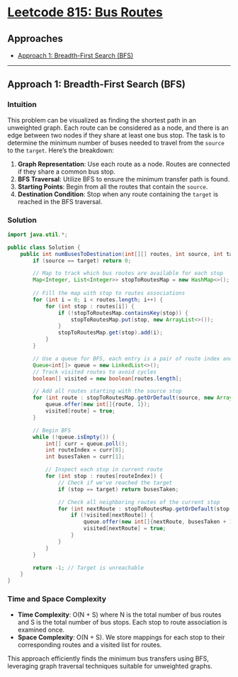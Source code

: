 # [Leetcode 815: Bus Routes](https://leetcode.com/problems/bus-routes/)

## Approaches
- [Approach 1: Breadth-First Search (BFS)](#approach-1-breadth-first-search-bfs)

---

## Approach 1: Breadth-First Search (BFS)

### Intuition
This problem can be visualized as finding the shortest path in an unweighted graph. Each route can be considered as a node, and there is an edge between two nodes if they share at least one bus stop. The task is to determine the minimum number of buses needed to travel from the `source` to the `target`. Here’s the breakdown:

1. **Graph Representation**: Use each route as a node. Routes are connected if they share a common bus stop.
2. **BFS Traversal**: Utilize BFS to ensure the minimum transfer path is found.
3. **Starting Points**: Begin from all the routes that contain the `source`.
4. **Destination Condition**: Stop when any route containing the `target` is reached in the BFS traversal.

### Solution
```java
import java.util.*;

public class Solution {
    public int numBusesToDestination(int[][] routes, int source, int target) {
        if (source == target) return 0;

        // Map to track which bus routes are available for each stop
        Map<Integer, List<Integer>> stopToRoutesMap = new HashMap<>();
        
        // Fill the map with stop to routes associations
        for (int i = 0; i < routes.length; i++) {
            for (int stop : routes[i]) {
                if (!stopToRoutesMap.containsKey(stop)) {
                    stopToRoutesMap.put(stop, new ArrayList<>());
                }
                stopToRoutesMap.get(stop).add(i);
            }
        }

        // Use a queue for BFS, each entry is a pair of route index and buses taken so far
        Queue<int[]> queue = new LinkedList<>();
        // Track visited routes to avoid cycles
        boolean[] visited = new boolean[routes.length];

        // Add all routes starting with the source stop
        for (int route : stopToRoutesMap.getOrDefault(source, new ArrayList<>())) {
            queue.offer(new int[]{route, 1});
            visited[route] = true;
        }

        // Begin BFS
        while (!queue.isEmpty()) {
            int[] curr = queue.poll();
            int routeIndex = curr[0];
            int busesTaken = curr[1];

            // Inspect each stop in current route
            for (int stop : routes[routeIndex]) {
                // Check if we've reached the target
                if (stop == target) return busesTaken;

                // Check all neighboring routes of the current stop
                for (int nextRoute : stopToRoutesMap.getOrDefault(stop, new ArrayList<>())) {
                    if (!visited[nextRoute]) {
                        queue.offer(new int[]{nextRoute, busesTaken + 1});
                        visited[nextRoute] = true;
                    }
                }
            }
        }

        return -1; // Target is unreachable
    }
}
```

### Time and Space Complexity
- **Time Complexity**: O(N + S) where N is the total number of bus routes and S is the total number of bus stops. Each stop to route association is examined once.
- **Space Complexity**: O(N + S). We store mappings for each stop to their corresponding routes and a visited list for routes.

This approach efficiently finds the minimum bus transfers using BFS, leveraging graph traversal techniques suitable for unweighted graphs.

